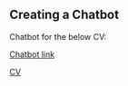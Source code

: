 ## Creating a Chatbot

Chatbot for the below CV:

[Chatbot link](https://www.chatbase.co/chatbot-iframe/yRCOGf6xyoIZCGKreX8_H)

[CV](https://github.com/ruth-zhang-work/Portfolio/blob/1762ded7e01c6998e8c5392721dc2f501bb6eaad/cv-example.pdf)
